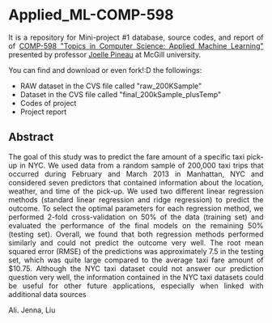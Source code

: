 <h>Applied_ML-COMP-598</h>
===================

<p style="text-align:justify">It is a repository for Mini-project #1 database, source codes, and report of  of <a href="http://cs.mcgill.ca/~jpineau/comp598/" target="_blank">COMP-598 "Topics in Computer Science: Applied Machine Learning"</a>
presented by professor <a href="mcgill" target="_blank">Joelle Pineau</a>  at McGill university. </p>

<p>You can find and download or even fork!:D the followings:
<ul>
<li>RAW dataset in the CVS file called "raw_200KSample"</li>
<li>Dataset in the CVS file called "final_200kSample_plusTemp"</li>
<li>Codes of project</li>
<li>Project report</li>
</ul>
</p>

<h2>Abstract</h2>
<p style="text-align:justify">
The goal of this study was to predict the fare
amount of a specific taxi pick-up in NYC. We used data from a
random sample of 200,000 taxi trips that occurred during
February and March 2013 in Manhattan, NYC and considered
seven predictors that contained information about the location,
weather, and time of the pick-up. We used two different linear
regression methods (standard linear regression and ridge
regression) to predict the outcome. To select the optimal
parameters for each regression method, we performed 2-fold
cross-validation on 50% of the data (training set) and evaluated
the performance of the final models on the remaining 50%
(testing set). Overall, we found that both regression methods
performed similarly and could not predict the outcome very well.
The root mean squared error (RMSE) of the predictions was
approximately 7.5 in the testing set, which was quite large
compared to the average taxi fare amount of $10.75. Although
the NYC taxi dataset could not answer our prediction question
very well, the information contained in the NYC taxi datasets
could be useful for other future applications, especially when
linked with additional data sources</p>

<p>Ali. Jenna, Liu</p>


